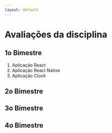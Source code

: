 ```yaml
---
layout: default
---
```


# [](#header-1) Avaliações da disciplina

## [](#header-2) 1o Bimestre

1. Aplicação React
2. Aplicação React Native
3. Aplicação Clock

## [](#header-2) 2o Bimestre


## [](#header-2) 3o Bimestre


## [](#header-2) 4o Bimestre

